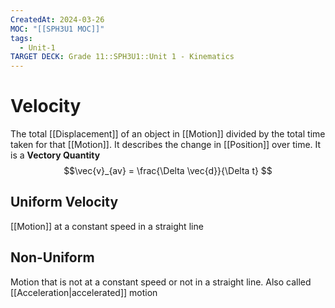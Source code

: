 ```yaml
---
CreatedAt: 2024-03-26
MOC: "[[SPH3U1 MOC]]"
tags:
  - Unit-1
TARGET DECK: Grade 11::SPH3U1::Unit 1 - Kinematics
---
```


# Velocity
The total [[Displacement]] of an object in [[Motion]] divided by the total time taken for that [[Motion]].
It describes the change in [[Position]] over time.
It is a **Vectory Quantity**
$$\vec{v}_{av} = \frac{\Delta \vec{d}}{\Delta t} $$


## Uniform Velocity
[[Motion]] at a constant speed in a straight line


## Non-Uniform
Motion that is not at a constant speed or not in a straight line. Also called [[Acceleration|accelerated]] motion
